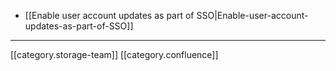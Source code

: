 
* [[Enable user account updates as part of SSO|Enable-user-account-updates-as-part-of-SSO]]



*****

[[category.storage-team]] 
[[category.confluence]] 
